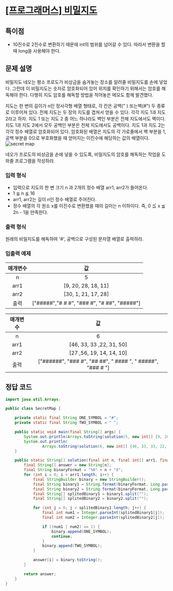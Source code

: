 # [\[프로그래머스\] 비밀지도](https://programmers.co.kr/learn/courses/30/lessons/17681)

## 특이점
- 10진수로 2진수로 변환하기 때문에 int의 범위를 넘어갈 수 있다. 따라서 변환을 할때 long을 사용해야 한다.

## 문제 설명
비밀지도
네오는 평소 프로도가 비상금을 숨겨놓는 장소를 알려줄 비밀지도를 손에 넣었다. 그런데 이 비밀지도는 숫자로 암호화되어 있어 위치를 확인하기 위해서는 암호를 해독해야 한다. 다행히 지도 암호를 해독할 방법을 적어놓은 메모도 함께 발견했다.

지도는 한 변의 길이가 n인 정사각형 배열 형태로, 각 칸은 공백(" ) 또는벽(#") 두 종류로 이루어져 있다.
전체 지도는 두 장의 지도를 겹쳐서 얻을 수 있다. 각각 지도 1과 지도 2라고 하자. 지도 1 또는 지도 2 중 어느 하나라도 벽인 부분은 전체 지도에서도 벽이다. 지도 1과 지도 2에서 모두 공백인 부분은 전체 지도에서도 공백이다.
지도 1과 지도 2는 각각 정수 배열로 암호화되어 있다.
암호화된 배열은 지도의 각 가로줄에서 벽 부분을 1, 공백 부분을 0으로 부호화했을 때 얻어지는 이진수에 해당하는 값의 배열이다.
![secret map](http://t1.kakaocdn.net/welcome2018/secret8.png)

네오가 프로도의 비상금을 손에 넣을 수 있도록, 비밀지도의 암호를 해독하는 작업을 도와줄 프로그램을 작성하라.

### 입력 형식
- 입력으로 지도의 한 변 크기 n 과 2개의 정수 배열 arr1, arr2가 들어온다.
- 1 ≦ n ≦ 16
- arr1, arr2는 길이 n인 정수 배열로 주어진다.
- 정수 배열의 각 원소 x를 이진수로 변환했을 때의 길이는 n 이하이다. 즉, 0 ≦ x ≦ 2n - 1을 만족한다.

### 출력 형식
원래의 비밀지도를 해독하여 '#', 공백으로 구성된 문자열 배열로 출력하라.

### 입출력 예제
매개변수 | 값
:---: | :---:
n | 5
arr1 | [9, 20, 28, 18, 11]
arr2 | [30, 1, 21, 17, 28]
출력 | ["#####","# # #", "### #", "# ##", "#####"]

매개변수 | 값
:---: | :---:
n | 6
arr1 | [46, 33, 33 ,22, 31, 50]
arr2 | [27 ,56, 19, 14, 14, 10]
출력 | ["######", "### #", "## ##", " #### ", " #####", "### # "]

## 정답 코드

```java
import java.util.Arrays;

public class SecretMap {

    private static final String ONE_SYMBOL = "#";
    private static final String TWO_SYMBOL = " ";

    public static void main(final String[] args) {
        System.out.println(Arrays.toString(solution(5, new int[] {9, 20, 28, 18, 11}, new int[] {30, 1, 21, 17, 28})));
        System.out.println(
                Arrays.toString(solution(6, new int[] {46, 33, 33, 22, 31, 50}, new int[] {27, 56, 19, 14, 14, 10})));
    }

    public static String[] solution(final int n, final int[] arr1, final int[] arr2) {
        final String[] answer = new String[n];
        final String binaryFormat = "%0" + n + "d";
        for (int i = 0; i < arr1.length; i++) {
            final StringBuilder binary = new StringBuilder();
            final String binary1 = String.format(binaryFormat, Long.parseLong(Integer.toBinaryString(arr1[i])));
            final String binary2 = String.format(binaryFormat, Long.parseLong(Integer.toBinaryString(arr2[i])));
            final String[] splitedBinary1 = binary1.split("");
            final String[] splitedBinary2 = binary2.split("");

            for (int j = 0; j < splitedBinary1.length; j++) {
                final int num1 = Integer.parseInt(splitedBinary1[j]);
                final int num2 = Integer.parseInt(splitedBinary2[j]);

                if ((num1 | num2) == 1) {
                    binary.append(ONE_SYMBOL);
                    continue;
                }
                binary.append(TWO_SYMBOL);
            }

            answer[i] = binary.toString();
        }

        return answer;
    }
}

```
